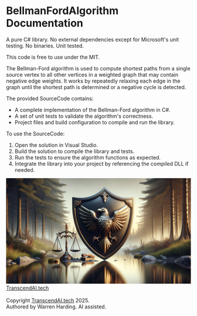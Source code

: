 # BellmanFordAlgorithm Documentation

A pure C# library. No external dependencies except for Microsoft's unit testing. No binaries. Unit tested.

This code is free to use under the MIT.

The Bellman-Ford algorithm is used to compute shortest paths from a single source vertex to all other vertices in a weighted graph that may contain negative edge weights. It works by repeatedly relaxing each edge in the graph until the shortest path is determined or a negative cycle is detected.

The provided SourceCode contains:
- A complete implementation of the Bellman-Ford algorithm in C#.
- A set of unit tests to validate the algorithm's correctness.
- Project files and build configuration to compile and run the library.

To use the SourceCode:
1. Open the solution in Visual Studio.
2. Build the solution to compile the library and tests.
3. Run the tests to ensure the algorithm functions as expected.
4. Integrate the library into your project by referencing the compiled DLL if needed.

![AI Image](aiimage.jpg)
[TranscendAI.tech](https://TranscendAI.tech)<br>
<br>
Copyright [TranscendAI.tech](https://TranscendAI.tech) 2025.</br>
Authored by Warren Harding. AI assisted.</br>